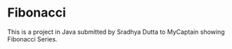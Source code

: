 # Fibonacci
This is a project in Java submitted by Sradhya Dutta to MyCaptain showing Fibonacci  Series.
